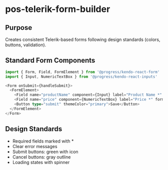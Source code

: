 # pos-telerik-form-builder

## Purpose
Creates consistent Telerik-based forms following design standards (colors, buttons, validation).

## Standard Form Components
```typescript
import { Form, Field, FormElement } from '@progress/kendo-react-form'
import { Input, NumericTextBox } from '@progress/kendo-react-inputs'

<Form onSubmit={handleSubmit}>
  <FormElement>
    <Field name="productName" component={Input} label="Product Name *" />
    <Field name="price" component={NumericTextBox} label="Price *" format="c2" />
    <Button type="submit" themeColor="primary">Save</Button>
  </FormElement>
</Form>
```

## Design Standards
- Required fields marked with *
- Clear error messages
- Submit buttons: green with icon
- Cancel buttons: gray outline
- Loading states with spinner
